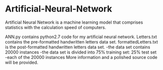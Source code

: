 # Artificial-Neural-Network
Artificial Neural Network is a machine learning model that comprises statistics with the calculation speed of computers.

ANN.py contains python2.7 code for my artificial neural network.
Letters.txt contains the pre-formatted handwritten letters data set.
formattedLetters.txt is the post-formatted handwritten letters data set. 
-the data set contains 20000 instances
-the data set is divided into 75% training set: 25% test set
-each of the 20000 instances 
More information and a polished source code will be provided.
